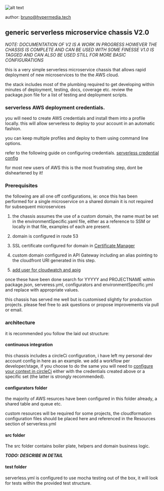 ![alt text](https://hyper-mega-public.s3.amazonaws.com/hypermediatech-01-high-resolution-dark_500.png "hypermedia.tech" )

author: bruno@hypermedia.tech

## generic serverless microservice chassis V2.0

_NOTE: DOCUMENTATION OF V2 IS A WORK IN PROGRESS HOWEVER THE CHASSIS IS COMPLETE AND CAN BE USED WITH SOME FINESSE
      V1.0 IS TAGGED AND CAN ALSO BE USED STILL FOR MORE BASIC CONFIGURATIONS_

this is a very simple serverless microservice chassis that allows rapid deployment of new microservices to the the AWS cloud.

the stack includes most of the plumbing required to get developing within minutes of deployment, testing, docs, coverage etc. review the package.json file for a list of testing and deployment scripts.

### serverless AWS deployment credentials.

you will need to create AWS credentials and install them into a profile locally. this will allow serverless to deploy to your account in an automatic fashion.

you can keep multiple profiles and deploy to them using command line options.

refer to the following guide on configuring credentials.
[serverless credential config](https://serverless.com/framework/docs/providers/aws/guide/credentials/)

for most new users of AWS this is the most frustrating step, dont be disheartened by it!

### Prerequisites

the following are all one off configurations, ie: once this has been performed for a single microservice on a shared domain it is not required for subsequent microservices

1) the chassis assumes the use of a custom domain, the name must be set in the environmentSpecific.yaml file, either as a reference to SSM or locally in that file, examples of each are present.

2) domain is configured in route 53

3) SSL certificate configured for domain in [Certificate Manager](https://aws.amazon.com/certificate-manager/)

4) custom domain configured in API Gateway including an alias pointing to the cloudfront URI generated in this step.

5) [add user for cloudwatch and apig](https://aws.amazon.com/premiumsupport/knowledge-center/api-gateway-cloudwatch-logs/)

once these have been done search for YYYYY and PROJECTNAME within package.json, serveress.yml, configurators and environmentSpecific.yml and replace with appropriate values.

this chassis has served me well but is customised slightly for production projects. please feel free to ask questions or propose improvements via pull or email.

### architecture

it is recommended you follow the laid out structure:

#### continuous integration

this chassis includes a circleCi configuration, i have left my personal dev account config in here as an example. we add a workflow per developer/stage, if you choose to do the same you will need to [configure your context in circleCi](https://circleci.com/docs/2.0/contexts/) either with the credentials created above or a specific set (the latter is strongly recommended).

#### configurators folder

the majority of AWS resurces have been configured in this folder already, a shared table and queue etc.

custom resources will be required for some projects, the cloudformation configuration files should be placed here and referenced in the Resources section of serverless.yml

#### src folder

The src folder contains boiler plate, helpers and domain business logic.

***TODO: DESCRIBE IN DETAIL***

#### test folder

serverless.yml is configured to use mocha testing out of the box, it will look for tests within the provided test structure.